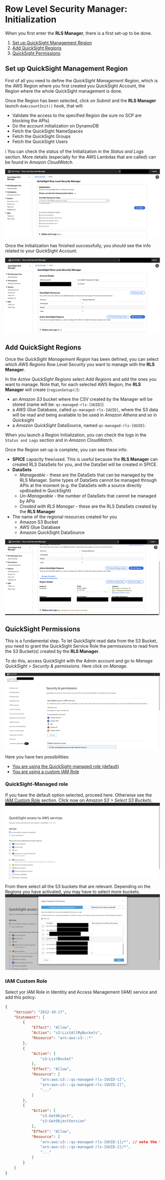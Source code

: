 # Row Level Security Manager: Initialization
When you first enter the **RLS Manager**, there is a first set-up to be done. 

1. [Set up QuickSight Management Region](#set-up-quicksight-management-region)
1. [Add QuickSight Regions](#add-quicksight-regions)
1. [QuickSight Permissions](#quicksight-permissions)

## Set up QuickSight Management Region
First of all you need to define the *QuickSight Management Region*, which is the AWS Region where you first created you QuickSight Account, the Region where the whole QuickSight management is done.

Once the Region has been selected, click on *Submit* and the **RLS Manager** launch `doAccountInit()` hook, that will: 
* Validate the access to the specified Region (be sure no SCP are blocking the APIs)
* Do the account initialization on DynamoDB
* Fetch the QuickSight NameSpaces
* Fetch the QuickSight Groups
* Fetch the QuickSight Users

:information_source: You can check the status of the Initialization in the *Status and Logs* section. More details (especially for the AWS Lambdas that are called) can be found in *Amazon CloudWatch*.

![Guide-Initialization.png](/Guide/images/Guide-Initialization.png)

Once the Initialization has finished successfully, you should see the info related to your QuickSight Account.

![Guide-Initialization.png](/Guide/images/Guide-InitializationSuccess.png)

## Add QuickSight Regions
Once the *QuickSight Management Region* has been defined, you can select which *AWS Regions* Row Level Security you want to manage with the **RLS Manager**.

In the *Active QuickSight Regions* select *Add Regions* and add the ones you want to manage. 
Note that, for each selected AWS Region, the **RLS Manager** will create (`regionSetup()`):
* an *Amazon S3* bucket where the CSV created by the Manager will be stored (name will be: `qs-managed-rls-[UUID]`)
* a *AWS Glue* Database, called `qs-managed-rls-[UUID]`, where the S3 data will be read and being available to be used in *Amazon Athena* and so in *Quicksight*
* a *Amazon QuickSight* DataSource, named `qs-managed-rls-[UUID]`.

When you launch a Region Initialization, you can check the logs in the `Status and Logs` section and in *Amazon CloudWatch*.

Once the Region set-up is complete, you can see these info:
* **SPICE** capacity free/used. This is useful because the **RLS Manager** can created RLS DataSets for you, and the DataSet will be created in SPICE.
* **DataSets**
  * *Manageable* - these are the DataSets that can be managed by the RLS Manager. Some types of DataSets cannot be managed through APIs at the moment (e.g. the DataSets with a source directly updloaded in QuickSight)
  * *Un-Manageable* - the number of DataSets that cannot be managed by APIs
  * *Created with RLS Manager* - these are the RLS DataSets created by the **RLS Manager**
* The name of the regional resources created for you
  * Amazon S3 Bucket
  * AWS Glue Database
  * Amazon QuickSight DataSource

![Guide-Initialization.png](/Guide/images/Guide-InitializationActiveRegions.png)

## QuickSight Permissions
This is a fundamental step.
To let QuickSight read data from the S3 Bucket, you need to grant the QuickSight Service Role the permissions to read from the S3 Bucket(s) created by the **RLS Manager**.

To do this, access QuickSight with the Admin account and go to *Manage QuickSight > Security & permissions*. Here click on *Manage*.

![Guide-Initialization.png](/Guide/images/Guide-InitializationQSPermissions-1.png)

Here you have two possibilities:
* [You are using the QuickSight-managed role (default)](#quicksight-managed-role)
* [You are using a custom IAM Role](#iam-custom-role)

### QuickSight-Managed role
If you have the default option selected, proceed here. Otherwise see the [IAM Custom Role](#iam-custom-role) section.
Click now on *Amazon S3 > Select S3 Buckets*.
![Guide-Initialization.png](/Guide/images/Guide-InitializationQSPermissions-2.png)

From there select all the S3 buckets that are relevant. Depending on the Regions you have activated, you may have to select more buckets.
![Guide-Initialization.png](/Guide/images/Guide-InitializationQSPermissions-3.png)

### IAM Custom Role
Select yor IAM Role in Identitiy and Access Management (IAM) service and add this policy:
```json
{
    "Version": "2012-10-17",
    "Statement": [
        {
            "Effect": "Allow",
            "Action": "s3:ListAllMyBuckets",
            "Resource": "arn:aws:s3:::*"
        },
        {
            "Action": [
                "s3:ListBucket"
            ],
            "Effect": "Allow",
            "Resource": [
                "arn:aws:s3:::qs-managed-rls-[UUID-1]",
                "arn:aws:s3:::qs-managed-rls-[UUID-2]",
                "..."
            ]
        },
        {
            "Action": [
                "s3:GetObject",
                "s3:GetObjectVersion"
            ],
            "Effect": "Allow",
            "Resource": [
                "arn:aws:s3:::qs-managed-rls-[UUID-1]/*", // note the * here!
                "arn:aws:s3:::qs-managed-rls-[UUID-2]/*",
                "..."
            ]
        }
    ]
}
```